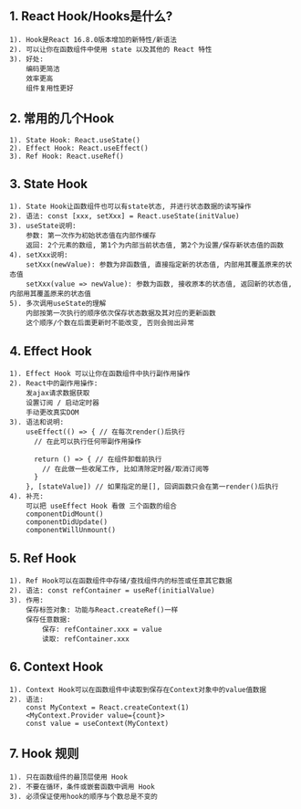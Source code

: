 ## 1. React Hook/Hooks是什么?
    1). Hook是React 16.8.0版本增加的新特性/新语法
    2). 可以让你在函数组件中使用 state 以及其他的 React 特性
    3). 好处:
        编码更简洁
        效率更高
        组件复用性更好

## 2. 常用的几个Hook
    1). State Hook: React.useState()
    2). Effect Hook: React.useEffect()
    3). Ref Hook: React.useRef()

## 3. State Hook
    1). State Hook让函数组件也可以有state状态, 并进行状态数据的读写操作
    2). 语法: const [xxx, setXxx] = React.useState(initValue)  
    3). useState说明:
        参数: 第一次作为初始状态值在内部作缓存
        返回: 2个元素的数组, 第1个为内部当前状态值, 第2个为设置/保存新状态值的函数
    4). setXxx说明:
        setXxx(newValue): 参数为非函数值, 直接指定新的状态值, 内部用其覆盖原来的状态值
        setXxx(value => newValue): 参数为函数, 接收原本的状态值, 返回新的状态值, 内部用其覆盖原来的状态值
    5). 多次调用useState的理解
        内部按第一次执行的顺序依次保存状态数据及其对应的更新函数
        这个顺序/个数在后面更新时不能改变, 否则会抛出异常

## 4. Effect Hook
    1). Effect Hook 可以让你在函数组件中执行副作用操作
    2). React中的副作用操作:
        发ajax请求数据获取
        设置订阅 / 启动定时器
        手动更改真实DOM
    3). 语法和说明: 
        useEffect(() => { // 在每次render()后执行
          // 在此可以执行任何带副作用操作
          
          return () => { // 在组件卸载前执行
            // 在此做一些收尾工作, 比如清除定时器/取消订阅等
          }
        }, [stateValue]) // 如果指定的是[], 回调函数只会在第一render()后执行
    4). 补充:
        可以把 useEffect Hook 看做 三个函数的组合
        componentDidMount()
        componentDidUpdate()
        componentWillUnmount() 

## 5. Ref Hook
    1). Ref Hook可以在函数组件中存储/查找组件内的标签或任意其它数据
    2). 语法: const refContainer = useRef(initialValue)
    3). 作用:
        保存标签对象: 功能与React.createRef()一样
        保存任意数据: 
            保存: refContainer.xxx = value
            读取: refContainer.xxx

## 6. Context Hook
    1). Context Hook可以在函数组件中读取到保存在Context对象中的value值数据
    2). 语法: 
        const MyContext = React.createContext(1)
        <MyContext.Provider value={count}>
        const value = useContext(MyContext)

## 7. Hook 规则
    1). 只在函数组件的最顶层使用 Hook
    2). 不要在循环，条件或嵌套函数中调用 Hook
    3). 必须保证使用hook的顺序与个数总是不变的
